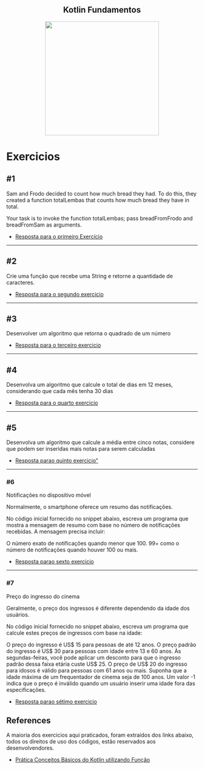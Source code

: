 <center>
    <h2 align="center">Kotlin Fundamentos</h2>
    <img src="https://kotlinlang.org/docs/images/kotlin-logo.png" width="300px"/>
</center>

# Exercicios 

## #1

Sam and Frodo decided to count how much bread they had. To do this,
they created a function totalLembas that counts how much bread they have in total.

Your task is to invoke the function totalLembas; pass breadFromFrodo and breadFromSam
as arguments.

- <a href="https://github.com/diegobsilva10/kotlin-fundamentos/blob/master/src/main/kotlin/funcoes/exercicioFuncao1.kt" target="_blank"> Resposta para o primeiro Exercício</a>

---
## #2
Crie uma função que recebe uma String e retorne a quantidade de caracteres.

- <a href="https://github.com/diegobsilva10/kotlin-fundamentos/blob/master/src/main/kotlin/funcoes/exercicioFuncao2.kt" target="_blank"> Resposta para o segundo exercicio </a>  
---

## #3

Desenvolver um algoritmo que retorna o quadrado de um número

- <a href="https://github.com/diegobsilva10/kotlin-fundamentos/blob/master/src/main/kotlin/funcoes/exercicioFuncao3.kt" target="_blank"> Resposta para o terceiro exercicio</a>

---

## #4

Desenvolva um algoritmo que calcule o total de dias em 12 meses, considerando que cada mês tenha 30 dias

- <a href="https://github.com/diegobsilva10/kotlin-fundamentos/blob/master/src/main/kotlin/funcoes/exercicioFuncao4.kt" target="_blank"> Resposta para o quarto exercicio </a>
---
## #5
 Desenvolva um algoritmo que calcule a média entre cinco notas, considere que podem ser inseridas mais notas para
serem calculadas

- <a href="https://github.com/diegobsilva10/kotlin-fundamentos/blob/master/src/main/kotlin/funcoes/exercicioFuncao5.kt" target="_blank"> Resposta parao quinto exercicio" </a>

---

### #6 
Notificações no dispositivo móvel

Normalmente, o smartphone oferece um resumo das notificações.

No código inicial fornecido no snippet abaixo, escreva um programa que mostra a mensagem de resumo com base no número de notificações recebidas. A mensagem precisa incluir:

O número exato de notificações quando menor que 100.
99+ como o número de notificações quando houver 100 ou mais.

- <a href="https://github.com/diegobsilva10/kotlin-fundamentos/blob/master/src/main/kotlin/funcoes/exercicioFuncao6.kt" target="_blank"> Resposta parao sexto exercicio </a>

---

### #7
Preço do ingresso do cinema

Geralmente, o preço dos ingressos é diferente dependendo da idade dos usuários.

No código inicial fornecido no snippet abaixo, escreva um programa que calcule estes preços de ingressos com base na idade:

O preço do ingresso é US$ 15 para pessoas de até 12 anos.
O preço padrão do ingresso é US$ 30 para pessoas com idade entre 13 e 60 anos. Às segundas-feiras, você pode aplicar um desconto para que o ingresso padrão dessa faixa etária custe US$ 25.
O preço de US$ 20 do ingresso para idosos é válido para pessoas com 61 anos ou mais. Suponha que a idade máxima de um frequentador de cinema seja de 100 anos.
Um valor -1 indica que o preço é inválido quando um usuário inserir uma idade fora das especificações.

- <a href="https://github.com/diegobsilva10/kotlin-fundamentos/tree/master/src/main/kotlin/funcoes" target="_blank"> Resposta parao sétimo exercicio </a>


## References
A maioria dos exercicios aqui praticados, foram extraídos dos links abaixo, todos os direitos de uso dos códigos, 
estão reservados aos desenvolvendores.

- [Prática Conceitos Básicos do Kotlin utilizando Função](https://developer.android.com/codelabs/basic-android-kotlin-compose-kotlin-fundamentals-practice-problems?hl=pt-br#0)





